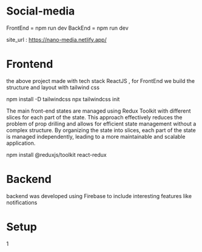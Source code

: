 # Social-media

FrontEnd = npm run dev
BackEnd = npm run dev


site_url : https://nano-media.netlify.app/

 # Frontend
the above project made with tech stack ReactJS , for FrontEnd  we build the structure and layout with tailwind css 

npm install -D tailwindcss
npx tailwindcss init

 The main front-end states are managed using Redux Toolkit with different slices for each part of the state. This approach effectively reduces the problem of prop drilling and allows for efficient state management without a complex structure. By organizing the state into slices, each part of the state is managed independently, leading to a more maintainable and scalable application.

npm install @reduxjs/toolkit react-redux

 # Backend
   
backend was developed using Firebase  to include interesting features like notifications 

# Setup

1

